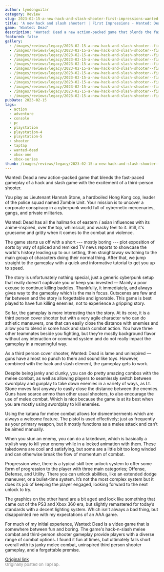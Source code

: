 ```yaml
---
author: lyndonguitar
category: Review
slug: 2023-02-15-a-new-hack-and-slash-shooter-first-impressions-wanted-dead
title: 'A new hack and slash shooter! | First Impressions - Wanted: Dead'
game: 'Wanted: Dead'
description: 'Wanted: Dead a new action-packed game that blends the fast-paced gameplay of a hack and slash game with the excitement of a third-person shooter.'
featured: false
gallery:
  - /images/reviews/legacy/2023-02-15-a-new-hack-and-slash-shooter--first-impressions---wanted-dead-0.avif
  - /images/reviews/legacy/2023-02-15-a-new-hack-and-slash-shooter--first-impressions---wanted-dead-1.avif
  - /images/reviews/legacy/2023-02-15-a-new-hack-and-slash-shooter--first-impressions---wanted-dead-2.avif
  - /images/reviews/legacy/2023-02-15-a-new-hack-and-slash-shooter--first-impressions---wanted-dead-3.avif
  - /images/reviews/legacy/2023-02-15-a-new-hack-and-slash-shooter--first-impressions---wanted-dead-4.avif
  - /images/reviews/legacy/2023-02-15-a-new-hack-and-slash-shooter--first-impressions---wanted-dead-5.avif
  - /images/reviews/legacy/2023-02-15-a-new-hack-and-slash-shooter--first-impressions---wanted-dead-6.avif
  - /images/reviews/legacy/2023-02-15-a-new-hack-and-slash-shooter--first-impressions---wanted-dead-7.avif
  - /images/reviews/legacy/2023-02-15-a-new-hack-and-slash-shooter--first-impressions---wanted-dead-8.avif
  - /images/reviews/legacy/2023-02-15-a-new-hack-and-slash-shooter--first-impressions---wanted-dead-9.avif
  - /images/reviews/legacy/2023-02-15-a-new-hack-and-slash-shooter--first-impressions---wanted-dead-10.avif
  - /images/reviews/legacy/2023-02-15-a-new-hack-and-slash-shooter--first-impressions---wanted-dead-11.avif
pubDate: 2023-02-15
tags:
  - action
  - adventure
  - console
  - pc
  - playstation
  - playstation-4
  - playstation-5
  - shooter
  - taptap
  - wanted-dead
  - xbox-one
  - xbox-series
thumb: /images/reviews/legacy/2023-02-15-a-new-hack-and-slash-shooter--first-impressions---wanted-dead-0.avif
---
```


Wanted: Dead a new action-packed game that blends the fast-paced gameplay of a hack and slash game with the excitement of a third-person shooter.

You play as Lieutenant Hannah Stone, a hardboiled Hong Kong cop, leader of the police squad named Zombie Unit. Your mission is to uncover a corporate conspiracy in a cyberpunk world full of cybernetic mercenaries, gangs, and private militaries.

Wanted: Dead has all the hallmarks of eastern / asian influences with its anime-inspired, over the top, whimsical, and wacky feel to it. Still, it's gruesome and gritty when it comes to the combat and violence.

The game starts us off with a short  --- mostly boring --- plot exposition of sorts by way of spliced and remixed TV news reports to showcase the world's history leading up to our setting, then straightaway switching to the main group of characters doing their normal thing.  After that, we jump straight to the gameplay with a quick and informative tutorial to get you up to speed.

The story is unfortunately nothing special, just a generic cyberpunk setup that really doesn’t captivate you or keep you invested — Mainly a poor excuse to continue killing baddies. Thankfully, it immediately, and always gives way to the gameplay which is the main focus. Cutscenes are few and far between and the story is forgettable and ignorable. This game is best played to have fun killing enemies, not to experience a gripping story.

So far, the gameplay is more interesting than the story. At its core, it is a third person cover shooter but with a very agile character who can do athletic maneuvers, one that can easily close the distance with enemies and allow you to blend in some hack and slash combat action. You have three other teammates beside you fighting, but they’re mostly background flavor without any interaction or command system and do not really impact the gameplay in a meaningful way.

As a third person cover shooter, Wanted: Dead is lame and uninspired — guns have almost no punch to them and sound like toys. However, combined with the hack and slash element, the gameplay gets to work.

Despite being janky and clunky, you can do pretty amazing combos with the melee combat, as well as allowing players to seamlessly switch between swordplay and gunplay to take down enemies in a variety of ways, as Lt. Stone moves fast anyway to easily close the distance between the enemies. Guns have scarce ammo than other usual shooters, to also encourage the use of melee combat. Which is nice because the game is at its best when you are mostly using swordplay to kill enemies.

Using the katana for melee combat allows for dismemberments which are always a welcome feature. The pistol is used effectively; just as frequently as your primary weapon, but it mostly functions as a melee attack and can’t be aimed manually.

When you stun an enemy, you can do a takedown, which is basically a stylish way to kill your enemy while in a locked animation with them. These takedowns are cool and satisfying, but some are a little bit too long winded and can otherwise break the flow of momentum of combat.

Progression wise, there is a typical skill tree unlock system to offer some form of progression to the player with three main categories; Offense, Defense, and Utility. There you can unlock abilities, like an extended dodge maneuver, or a bullet-time system. It’s not the most complex system but it does its job of keeping the player engaged, looking forward to the next unlock to try.

The graphics on the other hand are a bit aged and look like something that came out of the PS3 and Xbox 360 era, but slightly remastered for today’s standards with a decent lighting system. Which isn't always a bad thing, but disappointed me with my expectations of an AAA game.

For much of my initial experience, Wanted: Dead is a video game that is somewhere between fun and boring. The game's hack-n-slash melee combat and third-person shooter gameplay provide players with a diverse range of combat options. I found it fun at times, but ultimately falls short overall with its janky melee combat, uninspired third person shooter gameplay, and a forgettable premise.

[Original link](https://www.taptap.io/post/4539151)<br><span style="font-size: 0.95em; color: #888;">Originally posted on TapTap.</span>